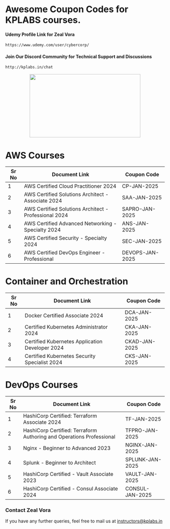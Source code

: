 # Awesome Coupon Codes for KPLABS courses.

#### Udemy Profile Link for Zeal Vora

```sh
https://www.udemy.com/user/cybercorp/
```
#### Join Our Discord Community for Technical Support and Discussions

```sh
http://kplabs.in/chat
```
<p align="center">
  <img width="350" height="200" src="https://i.ibb.co/b3jFkkk/discord-terraform.png">
</p>


# AWS Courses 

| Sr No | Document Link | Coupon Code |
| ------ | ------ | ------ |
| 1 |AWS Certified Cloud Practitioner 2024 | CP-JAN-2025 | 
| 2 |AWS Certified Solutions Architect - Associate  2024| SAA-JAN-2025 |
| 3 |AWS Certified Solutions Architect - Professional 2024 | SAPRO-JAN-2025 |
| 4 |AWS Certified Advanced Networking - Specialty 2024 | ANS-JAN-2025 |
| 5 |AWS Certified Security - Specialty 2024 | SEC-JAN-2025 |
| 6 |AWS Certified DevOps Engineer - Professional | DEVOPS-JAN-2025 |

# Container and Orchestration

| Sr No | Document Link | Coupon Code |
| ------ | ------ | ------ |
| 1 | Docker Certified Associate 2024 | DCA-JAN-2025 | 
| 2 | Certified Kubernetes Administrator 2024 | CKA-JAN-2025 | 
| 3 | Certified Kubernetes Application Developer 2024 | CKAD-JAN-2025 | 
| 4 | Certified Kubernetes Security Specialist 2024 | CKS-JAN-2025 | 

# DevOps Courses

| Sr No | Document Link | Coupon Code |
| ------ | ------ | ------ |
| 1 | HashiCorp Certified: Terraform Associate 2024 | TF-JAN-2025 | 
| 2 | HashiCorp Certified: Terraform Authoring and Operations Professional  | TFPRO-JAN-2025 | 
| 3 | Nginx - Beginner to Advanced 2023 | NGINX-JAN-2025 | 
| 4 | Splunk - Beginner to Architect | SPLUNK-JAN-2025 | 
| 5 | HashiCorp Certified - Vault Associate 2023 | VAULT-JAN-2025 | 
| 6 | HashiCorp Certified - Consul Associate 2024 | CONSUL-JAN-2025	 | 




### Contact Zeal Vora
If you have any further queries, feel free to mail us at instructors@kplabs.in
